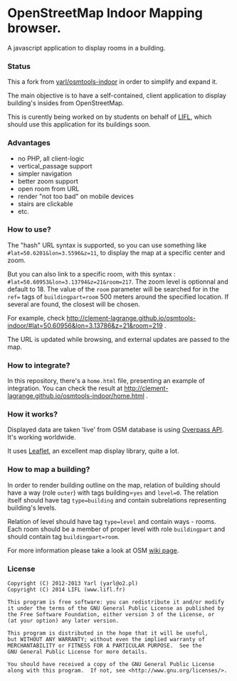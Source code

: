 # OpenStreetMap Indoor Mapping browser.

A javascript application to display rooms in a building.

### Status

This a fork from [yarl/osmtools-indoor](https://github.com/yarl/osmtools-indoor) in order to simplify and expand it.

The main objective is to have a self-contained, client application to display building's insides from OpenStreetMap.

This is curently being worked on by students on behalf of [LIFL](http://www.lifl.fr), which should use this application for its buildings soon.

### Advantages

- no PHP, all client-logic
- vertical_passage support
- simpler navigation
- better zoom support
- open room from URL
- render "not too bad" on mobile devices
- stairs are clickable
- etc.

### How to use?

The "hash" URL syntax is supported, so you can use something like `#lat=50.6201&lon=3.5596&z=11`, to display the map at a specific center and zoom.

But you can also link to a specific room, with this syntax : `#lat=50.60953&lon=3.13794&z=21&room=217`. The zoom level is optionnal and default to 18. The value of the `room` parameter will be searched for in the `ref=` tags of `buildingpart=room` 500 meters around the specified location. If several are found, the closest will be chosen.

For example, check http://clement-lagrange.github.io/osmtools-indoor/#lat=50.60956&lon=3.13786&z=21&room=219 .

The URL is updated while browsing, and external updates are passed to the map.

### How to integrate?

In this repository, there's a `home.html` file, presenting an example of integration. You can check the result at http://clement-lagrange.github.io/osmtools-indoor/home.html .

### How it works?

Displayed data are taken 'live' from OSM database is using [Overpass API](http://wiki.openstreetmap.org/wiki/Overpass_API). It's working worldwide.

It uses [Leaflet](http://leafletjs.com/), an excellent map display library, quite a lot.
 
### How to map a building?

In order to render building outline on the map, relation of building should have a way (role `outer`) with tags building=`yes` and `level=0`. The relation itself should have tag `type=building` and contain subrelations representing building's levels.

Relation of level should have tag `type=level` and contain ways - rooms. Each room should be a member of proper level with role `buildingpart` and should contain tag `buildingpart=room`.

For more information please take a look at OSM [wiki page](http://wiki.openstreetmap.org/wiki/IndoorOSM#The_Model_.2F_Tagging_Schema).

### License

    Copyright (C) 2012-2013 Yarl (yarl@o2.pl)
    Copyright (C) 2014 LIFL (www.lifl.fr)

    This program is free software: you can redistribute it and/or modify
    it under the terms of the GNU General Public License as published by
    the Free Software Foundation, either version 3 of the License, or
    (at your option) any later version.

    This program is distributed in the hope that it will be useful,
    but WITHOUT ANY WARRANTY; without even the implied warranty of
    MERCHANTABILITY or FITNESS FOR A PARTICULAR PURPOSE.  See the
    GNU General Public License for more details.

    You should have received a copy of the GNU General Public License
    along with this program.  If not, see <http://www.gnu.org/licenses/>.
